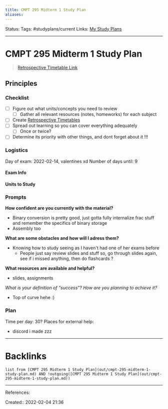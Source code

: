 ```yaml
---
title: CMPT 295 Midterm 1 Study Plan
aliases:
---
```

Status: 
Tags: #studyplans/current
Links: [My Study Plans](out/my-study-plans.md)
___

# CMPT 295 Midterm 1 Study Plan
> [Retrospective Timetable Link](https://docs.google.com/spreadsheets/d/1eUJbB5BIkUpLKJHQphOnGGKtE0yqU_vUsCF4i0NFzPs/edit#gid=0)
## Principles

### Checklist
- [ ] Figure out what units/concepts you need to review
	- [ ] Gather all relevant resources (notes, homeworks) for each subject
- [ ] Create [Retrospective Timetables](out/retrospective-timetables.md)
- [ ] Spread out learning so you can cover everything adequately
	- [ ] Once or twice?
- [ ] Determine its priority with other things, and dont forget about it !!!

### Logistics
Day of exam: 2022-02-14, valentines xd
Number of days until: 9
#### Exam Info
#### Units to Study
### Prompts
**How confident are you currently with the material?**
- Binary conversion is pretty good, just gotta fully internalize frac stuff and remember the specifics of binary storage
- Assembly too

**What are some obstacles and how will I adress them?**
- Knowing how to study seeing as I haven't had one of her exams before
	- People just say review slides and stuff so, go through slides again, see if i missed anything, then do flashcards ?

**What resources are available and helpful?**
- slides, assignments

**What is your definition of "success"?* How are you planning to achieve it?*
- Top of curve hehe :)

### Plan
Time per day: 30?
Places for external help:
- discord i made zzz
___
# Backlinks
```dataview
list from [CMPT 295 Midterm 1 Study Plan](out/cmpt-295-midterm-1-study-plan.md) AND !outgoing([CMPT 295 Midterm 1 Study Plan](out/cmpt-295-midterm-1-study-plan.md))
```
___
References:

Created:: 2022-02-04 21:36

